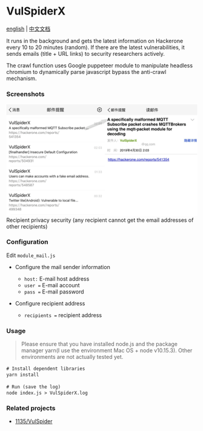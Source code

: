 # VulSpiderX

[english](README_english.md) | [中文文档](README.md)

It runs in the background and gets the latest information on Hackerone every 10 to 20 minutes (random). If there are the latest vulnerabilities, it sends emails (title + URL links) to security researchers actively.

The crawl function uses Google puppeteer module to manipulate headless chromium to dynamically parse javascript bypass the anti-crawl mechanism.

### Screenshots

![all](https://github.com/1135/notes/blob/master/imgs/vulspiderX.png?raw=true)
Recipient privacy security (any recipient cannot get the email addresses of other recipients)

### Configuration

Edit `module_mail.js`

* Configure the mail sender information
  * `host:`  E-mail host address
  * `user =` E-mail account
  * `pass =` E-mail password

* Configure recipient address
  * `recipients =` recipient address

### Usage

>Please ensure that you have installed node.js and the package manager yarn(I use the environment Mac OS + node v10.15.3).
>Other environments are not actually tested yet.

```
# Install dependent libraries
yarn install

# Run (save the log)
node index.js > VulSpiderX.log
```

### Related projects

* [1135/VulSpider](https://github.com/1135/VulSpider)
